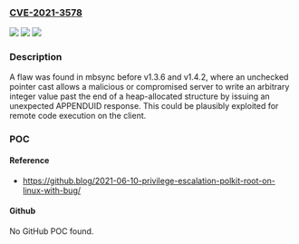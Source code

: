 ### [CVE-2021-3578](https://cve.mitre.org/cgi-bin/cvename.cgi?name=CVE-2021-3578)
![](https://img.shields.io/static/v1?label=Product&message=isync&color=blue)
![](https://img.shields.io/static/v1?label=Version&message=n%2Fa&color=blue)
![](https://img.shields.io/static/v1?label=Vulnerability&message=CWE-704&color=brighgreen)

### Description

A flaw was found in mbsync before v1.3.6 and v1.4.2, where an unchecked pointer cast allows a malicious or compromised server to write an arbitrary integer value past the end of a heap-allocated structure by issuing an unexpected APPENDUID response. This could be plausibly exploited for remote code execution on the client.

### POC

#### Reference
- https://github.blog/2021-06-10-privilege-escalation-polkit-root-on-linux-with-bug/

#### Github
No GitHub POC found.

